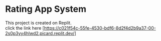 # Rating App System

This project is created on Replit.  
click the link here [https://c021f54c-55fe-4530-bdf6-8d2f4d2b9a37-00-2s0p3yy4hlwd2.picard.replit.dev/]
